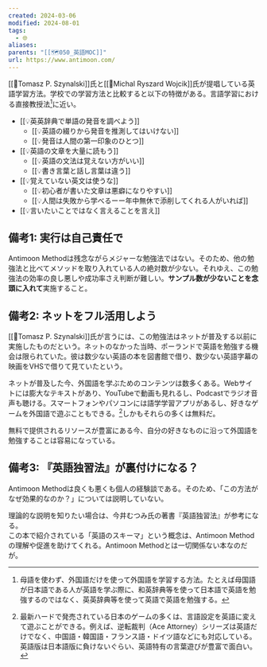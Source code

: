 ```yaml
---
created: 2024-03-06
modified: 2024-08-01
tags:
  - 🌐
aliases: 
parents: "[[🗺️050_英語MOC]]"
url: https://www.antimoon.com/
---
```

[[👤Tomasz P. Szynalski]]氏と[[👤Michal Ryszard Wojcik]]氏が提唱している英語学習方法。学校での学習方法と比較すると以下の特徴がある。言語学習における直接教授法[^direct_learning]に近い。

[^direct_learning]: 母語を使わず、外国語だけを使って外国語を学習する方法。たとえば母国語が日本語である人が英語を学ぶ際に、和英辞典等を使って日本語で英語を勉強するのではなく、英英辞典等を使って英語で英語を勉強する。

- [[💡英英辞典で単語の発音を調べよう]]
	- [[💡英語の綴りから発音を推測してはいけない]]
	- [[💡発音は人間の第一印象のひとつ]]
- [[💡英語の文章を大量に読もう]]
	- [[💡英語の文法は覚えない方がいい]]
	- [[💡書き言葉と話し言葉は違う]]
- [[💡覚えていない英文は使うな]]
	- [[💡初心者が書いた文章は悪癖になりやすい]]
	- [[💡人間は失敗から学べるーー年中無休で添削してくれる人がいれば]]
- [[💡言いたいことではなく言えることを言え]]

## 備考1: 実行は自己責任で
Antimoon Methodは残念ながらメジャーな勉強法ではない。そのため、他の勉強法と比べてメソッドを取り入れている人の絶対数が少ない。それゆえ、この勉強法の効率の良し悪しや成功率さえ判断が難しい。**サンプル数が少ないことを念頭に入れて**実施すること。

## 備考2: ネットをフル活用しよう
[[👤Tomasz P. Szynalski]]氏が言うには、この勉強法はネットが普及する以前に実施したものだという。ネットのなかった当時、ポーランドで英語を勉強する機会は限られていた。彼は数少ない英語の本を図書館で借り、数少ない英語字幕の映画をVHSで借りて見ていたという。

ネットが普及した今、外国語を学ぶためのコンテンツは数多くある。Webサイトには膨大なテキストがあり、YouTubeで動画も見れるし、Podcastでラジオ音声も聴ける。スマートフォンやパソコンには語学学習アプリがあるし、好きなゲームを外国語で遊ぶこともできる。[^game]しかもそれらの多くは無料だ。

無料で提供されるリソースが豊富にある今、自分の好きなものに沿って外国語を勉強することは容易になっている。

[^game]: 最新ハードで発売されている日本のゲームの多くは、言語設定を英語に変えて遊ぶことができる。例えば、逆転裁判（Ace Attorney）シリーズは英語だけでなく、中国語・韓国語・フランス語・ドイツ語などにも対応している。英語版は日本語版に負けないぐらい、英語特有の言葉遊びが豊富で面白い。

## 備考3: 『英語独習法』が裏付けになる？
Antimoon Methodは良くも悪くも個人の経験談である。そのため、「この方法がなぜ効果的なのか？」については説明していない。

理論的な説明を知りたい場合は、今井むつみ氏の著書『英語独習法』が参考になる。  
この本で紹介されている「英語のスキーマ」という概念は、Antimoon Methodの理解や促進を助けてくれる。Antimoon Methodとは一切関係ない本なのだが。